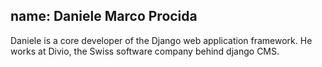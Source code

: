 name: Daniele Marco Procida
---
Daniele is a core developer of the Django web application framework. He works at Divio, the Swiss software company behind django CMS.